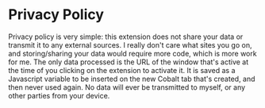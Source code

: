 # Privacy Policy

Privacy policy is very simple: this extension does not share your data or transmit it to any external sources. I really don't care what sites you go on, and storing/sharing your data would require more code, which is more work for me.
The only data processed is the URL of the window that's active at the time of you clicking on the extension to activate it. It is saved as a Javascript variable to be inserted on the new Cobalt tab that's created, and then never used again. No data will ever be transmitted to myself, or any other parties from your device.